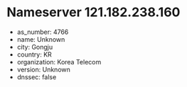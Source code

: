 # Nameserver 121.182.238.160

* as_number: 4766
* name: Unknown
* city: Gongju
* country: KR
* organization: Korea Telecom
* version: Unknown
* dnssec: false
